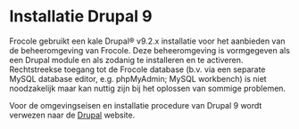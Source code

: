 # Installatie Drupal 9

Frocole gebruikt een kale Drupal® v9.2.x installatie voor het aanbieden van de beheeromgeving van Frocole. 
Deze beheeromgeving is vormgegeven als een Drupal module en als zodanig te installeren en te activeren. 
Rechtstreekse toegang tot de Frocole database (b.v. via een separate MySQL database editor, e.g. phpMyAdmin; MySQL workbench) is niet noodzakelijk maar kan nuttig zijn bij het oplossen van sommige problemen.

Voor de omgevingseisen en installatie procedure van Drupal 9 wordt verwezen naar de [Drupal](https://www.drupal.org) website.
